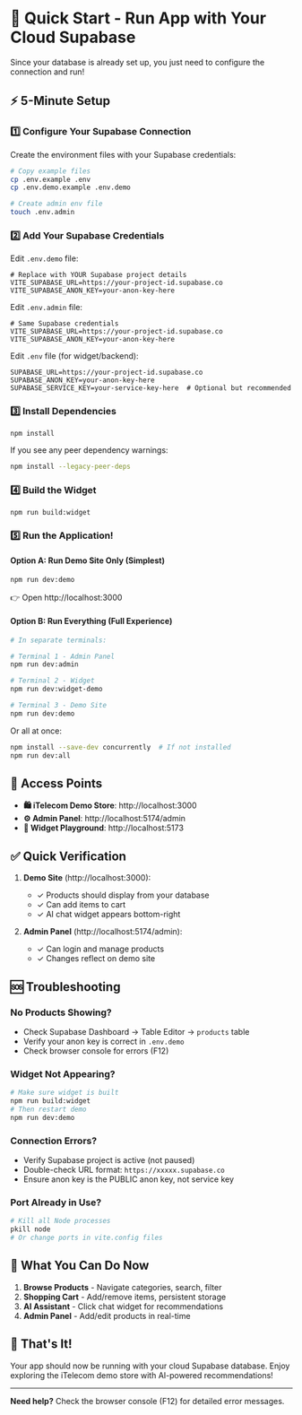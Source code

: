 # 🚀 Quick Start - Run App with Your Cloud Supabase

Since your database is already set up, you just need to configure the connection and run!

## ⚡ 5-Minute Setup

### 1️⃣ Configure Your Supabase Connection

Create the environment files with your Supabase credentials:

```bash
# Copy example files
cp .env.example .env
cp .env.demo.example .env.demo

# Create admin env file
touch .env.admin
```

### 2️⃣ Add Your Supabase Credentials

Edit `.env.demo` file:
```env
# Replace with YOUR Supabase project details
VITE_SUPABASE_URL=https://your-project-id.supabase.co
VITE_SUPABASE_ANON_KEY=your-anon-key-here
```

Edit `.env.admin` file:
```env
# Same Supabase credentials
VITE_SUPABASE_URL=https://your-project-id.supabase.co
VITE_SUPABASE_ANON_KEY=your-anon-key-here
```

Edit `.env` file (for widget/backend):
```env
SUPABASE_URL=https://your-project-id.supabase.co
SUPABASE_ANON_KEY=your-anon-key-here
SUPABASE_SERVICE_KEY=your-service-key-here  # Optional but recommended
```

### 3️⃣ Install Dependencies

```bash
npm install
```

If you see any peer dependency warnings:
```bash
npm install --legacy-peer-deps
```

### 4️⃣ Build the Widget

```bash
npm run build:widget
```

### 5️⃣ Run the Application!

#### Option A: Run Demo Site Only (Simplest)
```bash
npm run dev:demo
```
👉 Open http://localhost:3000

#### Option B: Run Everything (Full Experience)
```bash
# In separate terminals:

# Terminal 1 - Admin Panel
npm run dev:admin

# Terminal 2 - Widget
npm run dev:widget-demo  

# Terminal 3 - Demo Site
npm run dev:demo
```

Or all at once:
```bash
npm install --save-dev concurrently  # If not installed
npm run dev:all
```

## 🎯 Access Points

- **🛍️ iTelecom Demo Store**: http://localhost:3000
- **⚙️ Admin Panel**: http://localhost:5174/admin  
- **🤖 Widget Playground**: http://localhost:5173

## ✅ Quick Verification

1. **Demo Site** (http://localhost:3000):
   - ✓ Products should display from your database
   - ✓ Can add items to cart
   - ✓ AI chat widget appears bottom-right

2. **Admin Panel** (http://localhost:5174/admin):
   - ✓ Can login and manage products
   - ✓ Changes reflect on demo site

## 🆘 Troubleshooting

### No Products Showing?
- Check Supabase Dashboard → Table Editor → `products` table
- Verify your anon key is correct in `.env.demo`
- Check browser console for errors (F12)

### Widget Not Appearing?
```bash
# Make sure widget is built
npm run build:widget
# Then restart demo
npm run dev:demo
```

### Connection Errors?
- Verify Supabase project is active (not paused)
- Double-check URL format: `https://xxxxx.supabase.co`
- Ensure anon key is the PUBLIC anon key, not service key

### Port Already in Use?
```bash
# Kill all Node processes
pkill node
# Or change ports in vite.config files
```

## 📱 What You Can Do Now

1. **Browse Products** - Navigate categories, search, filter
2. **Shopping Cart** - Add/remove items, persistent storage
3. **AI Assistant** - Click chat widget for recommendations
4. **Admin Panel** - Add/edit products in real-time

## 🎉 That's It!

Your app should now be running with your cloud Supabase database. Enjoy exploring the iTelecom demo store with AI-powered recommendations!

---
**Need help?** Check the browser console (F12) for detailed error messages.